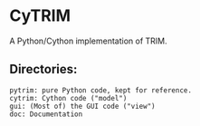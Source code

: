 # CyTRIM
A Python/Cython implementation of TRIM.

## Directories:
    pytrim: pure Python code, kept for reference.
    cytrim: Cython code ("model")
    gui: (Most of) the GUI code ("view")
    doc: Documentation
